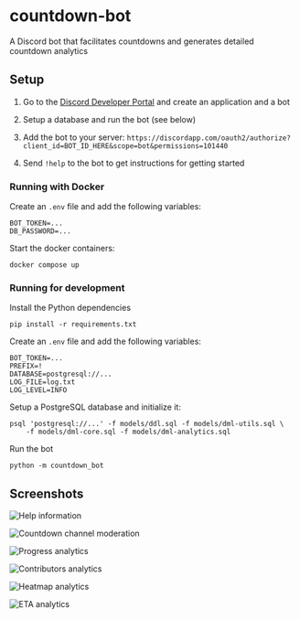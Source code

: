 # countdown-bot
A Discord bot that facilitates countdowns and generates detailed countdown
analytics

## Setup
1. Go to the [Discord Developer Portal](https://discord.com/developers/) and
   create an application and a bot

2. Setup a database and run the bot (see below)

3. Add the bot to your server:
   `https://discordapp.com/oauth2/authorize?client_id=BOT_ID_HERE&scope=bot&permissions=101440`

4. Send `!help` to the bot to get instructions for getting started

### Running with Docker
Create an `.env` file and add the following variables:

```
BOT_TOKEN=...
DB_PASSWORD=...
```

Start the docker containers:

```
docker compose up
```

### Running for development
Install the Python dependencies

```
pip install -r requirements.txt
```

Create an `.env` file and add the following variables:

```
BOT_TOKEN=...
PREFIX=!
DATABASE=postgresql://...
LOG_FILE=log.txt
LOG_LEVEL=INFO
```

Setup a PostgreSQL database and initialize it:

```
psql 'postgresql://...' -f models/ddl.sql -f models/dml-utils.sql \
    -f models/dml-core.sql -f models/dml-analytics.sql
```

Run the bot

```
python -m countdown_bot
```

## Screenshots
![Help information](screenshots/help.png)

![Countdown channel moderation](screenshots/countdown.png)

![Progress analytics](screenshots/progress.png)

![Contributors analytics](screenshots/contributors.png)

![Heatmap analytics](screenshots/heatmap.png)

![ETA analytics](screenshots/eta.png)
